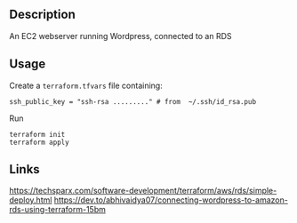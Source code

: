 ## Description

An EC2 webserver running Wordpress, connected to an RDS

## Usage

Create a `terraform.tfvars` file containing:
```
ssh_public_key = "ssh-rsa ........." # from  ~/.ssh/id_rsa.pub 
```

Run
```
terraform init
terraform apply
```

## Links

https://techsparx.com/software-development/terraform/aws/rds/simple-deploy.html
https://dev.to/abhivaidya07/connecting-wordpress-to-amazon-rds-using-terraform-15bm

